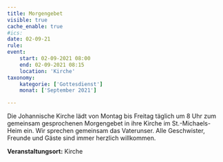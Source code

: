 ```yaml
---
title: Morgengebet
visible: true
cache_enable: true
#ics: 
date: 02-09-21
rule: 
event:
	start: 02-09-2021 08:00
	end: 02-09-2021 08:15
	location: 'Kirche'
taxonomy:
	kategorie: ['Gottesdienst']
	monat: ['September 2021']

---
```

Die Johannische Kirche lädt von Montag bis Freitag täglich um 8 Uhr zum gemeinsam gesprochenen Morgengebet in ihre Kirche im St.-Michaels-Heim ein. Wir sprechen gemeinsam das Vaterunser. Alle Geschwister, Freunde und Gäste sind immer herzlich willkommen.



**Veranstaltungsort:** Kirche

